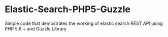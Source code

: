 # Elastic-Search-PHP5-Guzzle
Simple code that demostrates the working of elastic search REST API using PHP 5.6 + and Guzzle Library

